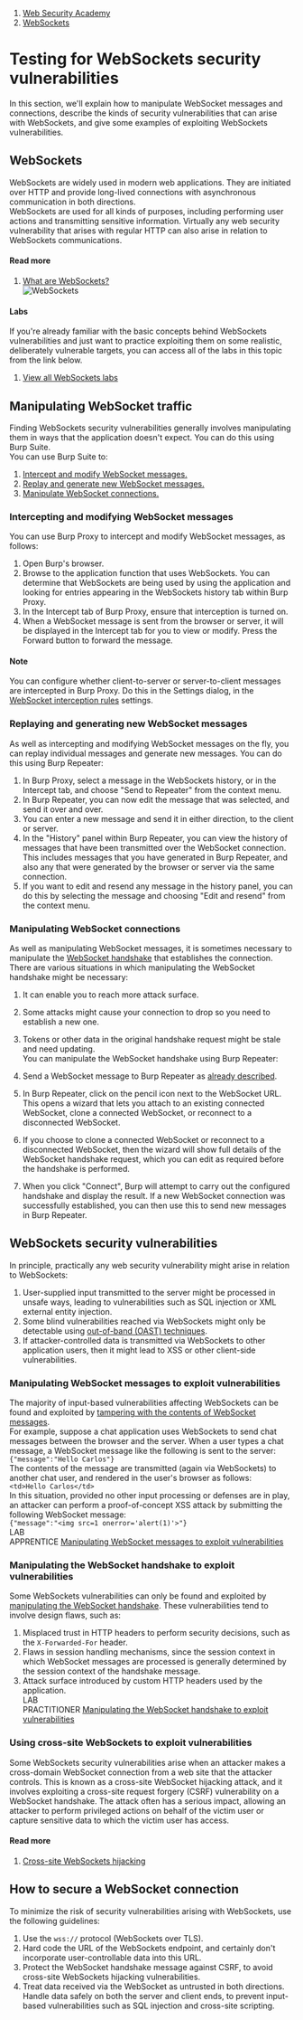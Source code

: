 1. [Web Security Academy](/web-security)  
2. [WebSockets](/web-security/websockets)  
  
# Testing for WebSockets security vulnerabilities  
  
In this section, we'll explain how to manipulate WebSocket messages and connections, describe the kinds of security vulnerabilities that can arise with WebSockets, and give some examples of exploiting WebSockets vulnerabilities.   
  
## WebSockets  
  
WebSockets are widely used in modern web applications. They are initiated over HTTP and provide long-lived connections with asynchronous communication in both directions.   
WebSockets are used for all kinds of purposes, including performing user actions and transmitting sensitive information. Virtually any web security vulnerability that arises with regular HTTP can also arise in relation to WebSockets communications.   
  
#### Read more

1. [What are WebSockets?](/web-security/websockets/what-are-websockets)  
![WebSockets](websockets.svg)  
  
#### Labs  
  
If you're already familiar with the basic concepts behind WebSockets vulnerabilities and just want to practice exploiting them on some realistic, deliberately vulnerable targets, you can access all of the labs in this topic from the link below.   
  
1. [View all WebSockets labs](/web-security/all-labs#websockets)  
  
## Manipulating WebSocket traffic  
  
Finding WebSockets security vulnerabilities generally involves manipulating them in ways that the application doesn't expect. You can do this using Burp Suite.   
You can use Burp Suite to:   
  
1. [ Intercept and modify WebSocket messages.](/web-security/websockets#intercepting-and-modifying-websocket-messages)
2. [ Replay and generate new WebSocket messages.](/web-security/websockets#replaying-and-generating-new-websocket-messages)
3. [ Manipulate WebSocket connections.](/web-security/websockets#manipulating-websocket-connections)

### Intercepting and modifying WebSocket messages  
  
You can use Burp Proxy to intercept and modify WebSocket messages, as follows:   
  
1. Open Burp's browser. 
2. Browse to the application function that uses WebSockets. You can determine that WebSockets are being used by using the application and looking for entries appearing in the WebSockets history tab within Burp Proxy. 
3. In the Intercept tab of Burp Proxy, ensure that interception is turned on. 
4. When a WebSocket message is sent from the browser or server, it will be displayed in the Intercept tab for you to view or modify. Press the Forward button to forward the message.   
  
#### Note  
  
You can configure whether client-to-server or server-to-client messages are intercepted in Burp Proxy. Do this in the Settings dialog, in the [WebSocket interception rules](/burp/documentation/desktop/settings/tools/proxy#websocket-interception-rules) settings.   
  
### Replaying and generating new WebSocket messages  
  
As well as intercepting and modifying WebSocket messages on the fly, you can replay individual messages and generate new messages. You can do this using Burp Repeater:   
  
1. In Burp Proxy, select a message in the WebSockets history, or in the Intercept tab, and choose "Send to Repeater" from the context menu. 
2. In Burp Repeater, you can now edit the message that was selected, and send it over and over. 
3. You can enter a new message and send it in either direction, to the client or server. 
4. In the "History" panel within Burp Repeater, you can view the history of messages that have been transmitted over the WebSocket connection. This includes messages that you have generated in Burp Repeater, and also any that were generated by the browser or server via the same connection. 
5. If you want to edit and resend any message in the history panel, you can do this by selecting the message and choosing "Edit and resend" from the context menu. 

### Manipulating WebSocket connections  
  
As well as manipulating WebSocket messages, it is sometimes necessary to manipulate the [WebSocket handshake](/web-security/websockets/what-are-websockets#how-are-websocket-connections-established) that establishes the connection.   
There are various situations in which manipulating the WebSocket handshake might be necessary:   
  
1. It can enable you to reach more attack surface. 
2. Some attacks might cause your connection to drop so you need to establish a new one. 
3. Tokens or other data in the original handshake request might be stale and need updating.   
You can manipulate the WebSocket handshake using Burp Repeater:   
  
1. Send a WebSocket message to Burp Repeater as [already described](/web-security/websockets#replaying-and-generating-new-websocket-messages). 
2. In Burp Repeater, click on the pencil icon next to the WebSocket URL. This opens a wizard that lets you attach to an existing connected WebSocket, clone a connected WebSocket, or reconnect to a disconnected WebSocket. 
3. If you choose to clone a connected WebSocket or reconnect to a disconnected WebSocket, then the wizard will show full details of the WebSocket handshake request, which you can edit as required before the handshake is performed. 
4. When you click "Connect", Burp will attempt to carry out the configured handshake and display the result. If a new WebSocket connection was successfully established, you can then use this to send new messages in Burp Repeater. 

## WebSockets security vulnerabilities  
  
In principle, practically any web security vulnerability might arise in relation to WebSockets:   
  
1. User-supplied input transmitted to the server might be processed in unsafe ways, leading to vulnerabilities such as SQL injection or XML external entity injection. 
2. Some blind vulnerabilities reached via WebSockets might only be detectable using [out-of-band (OAST) techniques](https://portswigger.net/blog/oast-out-of-band-application-security-testing). 
3. If attacker-controlled data is transmitted via WebSockets to other application users, then it might lead to XSS or other client-side vulnerabilities. 

### Manipulating WebSocket messages to exploit vulnerabilities  
  
The majority of input-based vulnerabilities affecting WebSockets can be found and exploited by [tampering with the contents of WebSocket messages](/web-security/websockets#intercepting-and-modifying-websocket-messages).   
For example, suppose a chat application uses WebSockets to send chat messages between the browser and the server. When a user types a chat message, a WebSocket message like the following is sent to the server:   
`{"message":"Hello Carlos"}`  
The contents of the message are transmitted (again via WebSockets) to another chat user, and rendered in the user's browser as follows:   
`<td>Hello Carlos</td>`  
In this situation, provided no other input processing or defenses are in play, an attacker can perform a proof-of-concept XSS attack by submitting the following WebSocket message:   
`{"message":"<img src=1 onerror='alert(1)'>"}`  
LAB  
APPRENTICE [Manipulating WebSocket messages to exploit vulnerabilities](/web-security/websockets/lab-manipulating-messages-to-exploit-vulnerabilities)  
  
### Manipulating the WebSocket handshake to exploit vulnerabilities  
  
Some WebSockets vulnerabilities can only be found and exploited by [manipulating the WebSocket handshake](/web-security/websockets#manipulating-websocket-connections). These vulnerabilities tend to involve design flaws, such as:   
  
1. Misplaced trust in HTTP headers to perform security decisions, such as the `X-Forwarded-For` header. 
2. Flaws in session handling mechanisms, since the session context in which WebSocket messages are processed is generally determined by the session context of the handshake message. 
3. Attack surface introduced by custom HTTP headers used by the application.   
LAB  
PRACTITIONER [Manipulating the WebSocket handshake to exploit vulnerabilities](/web-security/websockets/lab-manipulating-handshake-to-exploit-vulnerabilities)  
  
### Using cross-site WebSockets to exploit vulnerabilities  
  
Some WebSockets security vulnerabilities arise when an attacker makes a cross-domain WebSocket connection from a web site that the attacker controls. This is known as a cross-site WebSocket hijacking attack, and it involves exploiting a cross-site request forgery (CSRF) vulnerability on a WebSocket handshake. The attack often has a serious impact, allowing an attacker to perform privileged actions on behalf of the victim user or capture sensitive data to which the victim user has access.   
  
#### Read more

1. [Cross-site WebSockets hijacking](/web-security/websockets/cross-site-websocket-hijacking)  
  
## How to secure a WebSocket connection  
  
To minimize the risk of security vulnerabilities arising with WebSockets, use the following guidelines:   
  
1. Use the `wss://` protocol (WebSockets over TLS).
2. Hard code the URL of the WebSockets endpoint, and certainly don't incorporate user-controllable data into this URL. 
3. Protect the WebSocket handshake message against CSRF, to avoid cross-site WebSockets hijacking vulnerabilities.
4. Treat data received via the WebSocket as untrusted in both directions. Handle data safely on both the server and client ends, to prevent input-based vulnerabilities such as SQL injection and cross-site scripting.
